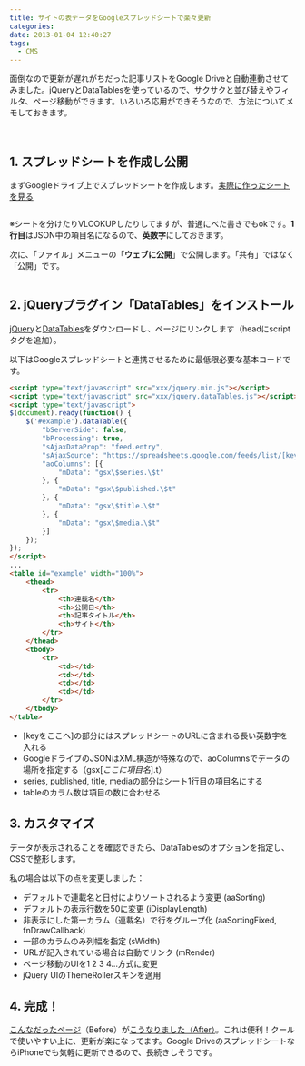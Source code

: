 ```yaml
---
title: サイトの表データをGoogleスプレッドシートで楽々更新
categories:
date: 2013-01-04 12:40:27
tags:
  - CMS
---
```


面倒なので更新が遅れがちだった記事リストをGoogle Driveと自動連動させてみました。jQueryとDataTablesを使っているので、サクサクと並び替えやフィルタ、ページ移動ができます。いろいろ応用ができそうなので、方法についてメモしておきます。

<img src="//res.cloudinary.com/mak00s/image/upload/v1523896567/google-spreadsheet-before.png" alt="" sizes="100vw" />
<img src="//res.cloudinary.com/mak00s/image/upload/v1523896567/google-spreadsheet-after.png" alt="" sizes="100vw" />

## 1\. スプレッドシートを作成し公開

まずGoogleドライブ上でスプレッドシートを作成します。[実際に作ったシートを見る](https://docs.google.com/spreadsheet/ccc?key=0AsrjFAXlY190dFd1dmxNdi1jUW0yTVJ6Mi1xMzQ2YVE)

<a href="https://docs.google.com/spreadsheet/ccc?key=0AsrjFAXlY190dFd1dmxNdi1jUW0yTVJ6Mi1xMzQ2YVE"><img src="//res.cloudinary.com/mak00s/image/upload/v1523896567/google-spreadsheet.png" alt="" sizes="100vw" /></a>

※シートを分けたりVLOOKUPしたりしてますが、普通にべた書きでもokです。**1行目**はJSON中の項目名になるので、**英数字**にしておきます。

次に、「ファイル」メニューの「**ウェブに公開**」で公開します。「共有」ではなく「公開」です。

<img src="//res.cloudinary.com/mak00s/image/upload/v1523896566/google-spreadsheet-publish.png" alt="" sizes="100vw" />

## 2\. jQueryプラグイン「DataTables」をインストール

[jQuery](http://jquery.com/)と[DataTables](http://www.datatables.net/)をダウンロードし、ページにリンクします（headにscriptタグを追加）。

以下はGoogleスプレッドシートと連携させるために最低限必要な基本コードです。

```html
<script type="text/javascript" src="xxx/jquery.min.js"></script>
<script type="text/javascript" src="xxx/jquery.dataTables.js"></script>
<script type="text/javascript">
$(document).ready(function() {
	$('#example').dataTable({
		"bServerSide": false,
		"bProcessing": true,
		"sAjaxDataProp": "feed.entry",
		"sAjaxSource": "https://spreadsheets.google.com/feeds/list/[keyをここへ]/od6/public/values?alt=json",
		"aoColumns": [{
			"mData": "gsx\$series.\$t"
		}, {
			"mData": "gsx\$published.\$t"
		}, {
			"mData": "gsx\$title.\$t"
		}, {
			"mData": "gsx\$media.\$t"
		}]
	});
});
</script>
...
<table id="example" width="100%">
	<thead>
		<tr>
			<th>連載名</th>
			<th>公開日</th>
			<th>記事タイトル</th>
			<th>サイト</th>
		</tr>
	</thead>
	<tbody>
		<tr>
			<td></td>
			<td></td>
			<td></td>
			<td></td>
		</tr>
	</tbody>
</table>
```

* [keyをここへ]の部分にはスプレッドシートのURLに含まれる長い英数字を入れる
* GoogleドライブのJSONはXML構造が特殊なので、aoColumnsでデータの場所を指定する（gsx$[ここに項目名].$t）
* series, published, title, mediaの部分はシート1行目の項目名にする
* tableのカラム数は項目の数に合わせる

## 3\. カスタマイズ

データが表示されることを確認できたら、DataTablesのオプションを指定し、CSSで整形します。

私の場合は以下の点を変更しました：

* デフォルトで連載名と日付によりソートされるよう変更 (aaSorting)
* デフォルトの表示行数を50に変更 (iDisplayLength)
* 非表示にした第一カラム（連載名）で行をグループ化 (aaSortingFixed, fnDrawCallback)
* 一部のカラムのみ列幅を指定 (sWidth)
* URLが記入されている場合は自動でリンク (mRender)
* ページ移動のUIを1 2 3 4...方式に変更
* jQuery UIのThemeRollerスキンを適用

## 4\. 完成！

[こんなだったページ](http://www.cms-ia.info/cms-ia-article/)（Before）が[こうなりました（After）](http://www.cms-ia.info/articles/)。これは便利！クールで使いやすい上に、更新が楽になってます。Google DriveのスプレッドシートならiPhoneでも気軽に更新できるので、長続きしそうです。
